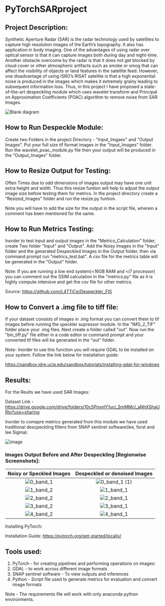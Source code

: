 # PyTorchSARproject
## Project Description:
Synthetic Aperture Radar (SAR) is the radar technology used by satellites to capture high resolution images of the Earth’s topography. It also has application in body imaging. One of the advantages of using radar over optical sensor is that it can capture images both during day and night-time. Another obstacle overcome by the radar is that it does not get blocked by cloud cover or other atmospheric artifacts such as smoke or smog that can affect the visibility of objects or land features in the satellite feed. However, one disadvantage of using ISRO’s RISAT satellite is that a high exponential noise is produced in the images which makes it extremely grainy leading to subsequent information loss. Thus, in this project I have proposed a state-of-the-art despeckling module which uses wavelet transform and Principal on Approximation Coefficients (POAC) algorithm to remove noise from SAR Images.

![Blank diagram](https://user-images.githubusercontent.com/32778343/118477648-8c95be80-b72c-11eb-867d-748c040c010c.jpeg)
## How to Run Despeckle Module:
Create two Folders in the project Directory - "Input_Imgaes" and "Output Images". Put your full size tif format images in the "Input_Images" folder. Run the wavelet_poac_module.py file then your output will be produced in the "Output_Images" folder.
## How to Resize Output for Testing:
Often Times due to odd dimensions of images output may have one unit extra height and width. Thus this resize funtion will help to adjust the output image size before testing them for metrics. In the project directory create a "Resized_Images" folder and run the resize.py funtion. 

Note you will have to add the size for the output in the script file, wherein a comment has been mentioned for the same.
## How to Run Metrics Testing:
Inorder to test input and output images in the "Metrics_Calculation" folder, create Two folder "Input" and "Output". Add the Noisy Images in the "Input" folder and the generated Despeckled Images in the Output folder, then via command prompt run "metrics_test.bat". A csv file for the metrics table will be generated in the "Output" folder.

Note: If you are running a low end system(<16GB RAM and <i7 processor) you can comment out the SSIM calculation in the "metrics.py" file as it is highly compute intensive and get the csv file for other metrics.

Source: https://github.com/L4TTiCe/Despeckler_FIS
## How to Convert a .img file to tiff file:
If your dataset consists of images in .img format you can convert them to tif images before running the speckler supressor module. In the "IMG_2_TIF" folder place your .img files. Next create a folder called "out". Now run the "bin_tiff.py" file either in a code editor or command prompt and your converted tif files will be generated in the "out" folder.

Note- Inorder to use this function you will require GDAL to be installed on your system. Follow the link below for installation guide:

https://sandbox.idre.ucla.edu/sandbox/tutorials/installing-gdal-for-windows
## Results:

For the Reults we have used SAR Images:

Dataset Link - https://drive.google.com/drive/folders/10c5PnxnlY1ucj_SmMMcI_aNhXShaURto?usp=sharing

Inorder to comapre metrics generated from this module we have used traditional descpeckling filters from SNAP sentinel software(lee, forst and lee Sigma):

![image](https://user-images.githubusercontent.com/32778343/118484113-7b50b000-b734-11eb-938a-a8740618383e.png)


### Images Output Before and After Despeckling [Regionwise Screenshots]:
Noisy or Speckled Images   |  Despeckled or denoised Images
:-------------------------:|:-------------------------:
 ![0_band_1](https://user-images.githubusercontent.com/32778343/136120723-837a05b0-40c4-413d-bbf8-4804ebf6c932.jpg)|![0_band_1 (1)](https://user-images.githubusercontent.com/32778343/136120743-5b7da4a6-554a-4414-bc8e-dc06eff63169.jpg)
  ![1_band_2](https://user-images.githubusercontent.com/32778343/136120749-fb22f616-8dfa-4bb3-b1ac-d67fdbabfe92.jpg)|![1_band_1](https://user-images.githubusercontent.com/32778343/136120768-5cfd0ff0-e720-4258-9a9f-35294f498198.jpg)
![2_band_2](https://user-images.githubusercontent.com/32778343/136120794-25dc2213-e411-4b57-ad6a-a6bf43c3a12f.jpg)|![2_band_1](https://user-images.githubusercontent.com/32778343/136120803-346f67fe-896d-4186-a335-4b3fd51a8ad2.jpg)
![3_band_2](https://user-images.githubusercontent.com/32778343/136120828-3917e69e-78ad-4217-a16c-e97ad5d6909f.jpg)|![3_band_1](https://user-images.githubusercontent.com/32778343/136120841-a68f1c8c-d3ec-42d8-b267-520eb9298bc2.jpg)
![4_band_2](https://user-images.githubusercontent.com/32778343/136120857-de96546f-49ce-4a0f-9113-3a315368f74f.jpg)|![4_band_1](https://user-images.githubusercontent.com/32778343/136120868-2608c2f8-17a2-4fb6-9387-b5114aa9be65.jpg)



Installing PyTorch:

Installation Guide: https://pytorch.org/get-started/locally/
## Tools used:

1. PyTorch - for creating pipelines and performing operations on images:
2. GDAL - to work across different image formats
3. SNAP sentinel software - To view outputs and inferences
4. Python - Script file used to generate metrics for evaluation and convert image formats

Note - The requirements file will work with only anaconda python environments.
